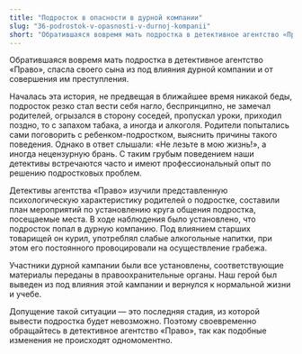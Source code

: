 ```yaml
---
title: "Подросток в опасности в дурной компании"
slug: "36-podrostok-v-opasnosti-v-durnoj-kompanii"
short: "Обратившаяся вовремя мать подростка в детективное агентство «Право», спасла своего сына из под влияния дурной компании и от совершения им преступления."
---
```


Обратившаяся вовремя мать подростка в детективное агентство «Право», спасла своего сына из под влияния дурной компании и от совершения им преступления.

Началась эта история, не предвещая в ближайшее время никакой беды, подросток резко стал вести себя нагло, беспринципно, не замечал родителей, огрызался в сторону соседей, пропускал уроки, приходил поздно, то с запахом табака, а иногда и алкоголя. Родители попытались сами поговорить с ребенком-подростком, выяснить причины такого поведения. Однако в ответ слышали: «Не лезьте в мою жизнь!», а иногда нецензурную брань. С таким грубым поведением наши детективы встречаются часто и имеют профессиональный опыт по решению подростковых проблем.

Детективы агентства «Право» изучили представленную психологическую характеристику родителей о подростке, составили план мероприятий по установлению круга общения подростка, посещаемые места. В ходе наблюдения было установлено, что подросток попал в дурную компанию. Под влиянием старших товарищей он курил, употреблял слабые алкогольные напитки, при этом его постоянного провоцировали на осуществление грабежа.

Участники дурной кампании были все установлены, соответствующие материалы переданы в правоохранительные органы. Наш герой был выведен из под влияния этой кампании и вернулся к нормальной жизни и учебе.

Допущение такой ситуации — это последняя стадия, из которой вывести подростка будет невозможно. Поэтому своевременно обращайтесь в детективное агентство «Право», так как подобные изменения не происходят одномоментно.
